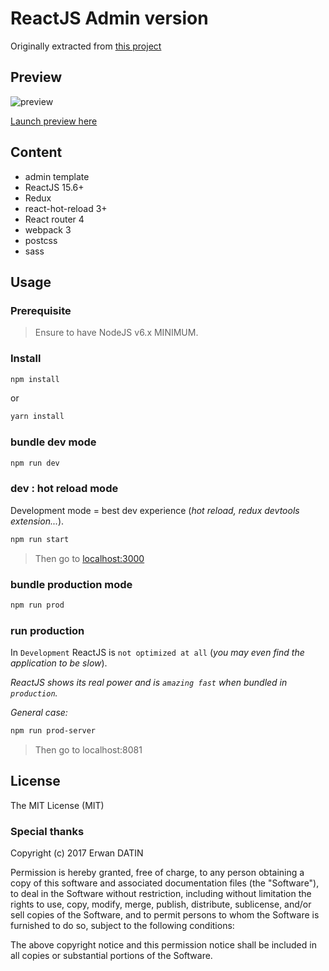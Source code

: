 ReactJS Admin version 
=====================

Originally extracted from [this project](https://mackentoch.github.io/react-director-admin-template)

## Preview
![preview](https://raw.githubusercontent.com/MacKentoch/react-director-admin-template/master/preview/preview.png)

[Launch preview here](https://mackentoch.github.io/react-director-admin-template)

## Content

- admin template
- ReactJS 15.6+
- Redux
- react-hot-reload 3+
- React router 4
- webpack 3
- postcss
- sass

## Usage

### Prerequisite

> Ensure to have NodeJS v6.x MINIMUM.

### Install
```bash
npm install
```

or 

```bash
yarn install
```

### bundle dev mode

```bash
npm run dev
```

### dev : hot reload mode

Development mode = best dev experience (*hot reload, redux devtools extension...*).

```bash
npm run start
```

> Then go to [localhost:3000](http://localhost:3000)

### bundle production mode

```bash
npm run prod
```

### run production

In `Development` ReactJS is `not optimized at all` (*you may even find the application to be slow*).

*ReactJS shows its real power and is `amazing fast` when bundled in `production`.*

*General case:*
```bash
npm run prod-server
```
> Then go to localhost:8081


## License

The MIT License (MIT)

### Special thanks

Copyright (c) 2017 Erwan DATIN

Permission is hereby granted, free of charge, to any person obtaining a copy of this software and associated documentation files (the "Software"), to deal in the Software without restriction, including without limitation the rights to use, copy, modify, merge, publish, distribute, sublicense, and/or sell copies of the Software, and to permit persons to whom the Software is furnished to do so, subject to the following conditions:

The above copyright notice and this permission notice shall be included in all copies or substantial portions of the Software.
